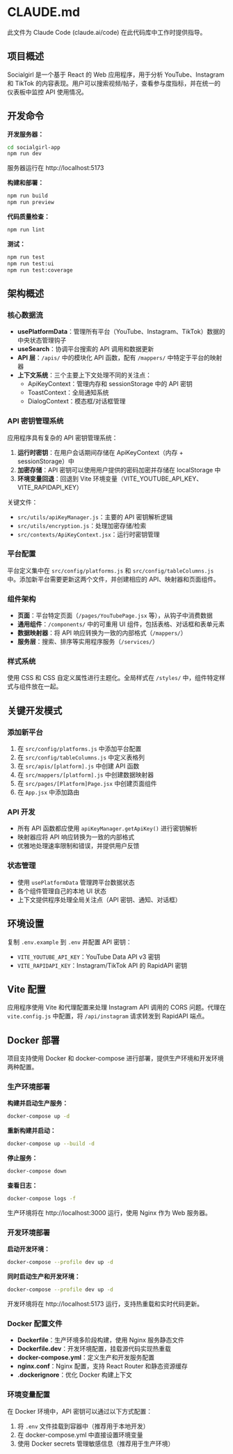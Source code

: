 # CLAUDE.md

此文件为 Claude Code (claude.ai/code) 在此代码库中工作时提供指导。

## 项目概述

Socialgirl 是一个基于 React 的 Web 应用程序，用于分析 YouTube、Instagram 和 TikTok 的内容表现。用户可以搜索视频/帖子，查看参与度指标，并在统一的仪表板中监控 API 使用情况。

## 开发命令

**开发服务器：**
```bash
cd socialgirl-app
npm run dev
```
服务器运行在 http://localhost:5173

**构建和部署：**
```bash
npm run build
npm run preview
```

**代码质量检查：**
```bash
npm run lint
```

**测试：**
```bash
npm run test
npm run test:ui
npm run test:coverage
```

## 架构概述

### 核心数据流
- **usePlatformData**：管理所有平台（YouTube、Instagram、TikTok）数据的中央状态管理钩子
- **useSearch**：协调平台搜索的 API 调用和数据更新
- **API 层**：`/apis/` 中的模块化 API 函数，配有 `/mappers/` 中特定于平台的映射器
- **上下文系统**：三个主要上下文处理不同的关注点：
  - ApiKeyContext：管理内存和 sessionStorage 中的 API 密钥
  - ToastContext：全局通知系统
  - DialogContext：模态框/对话框管理

### API 密钥管理系统
应用程序具有复杂的 API 密钥管理系统：
1. **运行时密钥**：在用户会话期间存储在 ApiKeyContext（内存 + sessionStorage）中
2. **加密存储**：API 密钥可以使用用户提供的密码加密并存储在 localStorage 中
3. **环境变量回退**：回退到 Vite 环境变量（VITE_YOUTUBE_API_KEY、VITE_RAPIDAPI_KEY）

关键文件：
- `src/utils/apiKeyManager.js`：主要的 API 密钥解析逻辑
- `src/utils/encryption.js`：处理加密存储/检索
- `src/contexts/ApiKeyContext.jsx`：运行时密钥管理

### 平台配置
平台定义集中在 `src/config/platforms.js` 和 `src/config/tableColumns.js` 中。添加新平台需要更新这两个文件，并创建相应的 API、映射器和页面组件。

### 组件架构
- **页面**：平台特定页面（`/pages/YouTubePage.jsx` 等），从钩子中消费数据
- **通用组件**：`/components/` 中的可重用 UI 组件，包括表格、对话框和表单元素
- **数据映射器**：将 API 响应转换为一致的内部格式（`/mappers/`）
- **服务层**：搜索、排序等实用程序服务（`/services/`）

### 样式系统
使用 CSS 和 CSS 自定义属性进行主题化。全局样式在 `/styles/` 中，组件特定样式与组件放在一起。

## 关键开发模式

### 添加新平台
1. 在 `src/config/platforms.js` 中添加平台配置
2. 在 `src/config/tableColumns.js` 中定义表格列
3. 在 `src/apis/[platform].js` 中创建 API 函数
4. 在 `src/mappers/[platform].js` 中创建数据映射器
5. 在 `src/pages/[Platform]Page.jsx` 中创建页面组件
6. 在 `App.jsx` 中添加路由

### API 开发
- 所有 API 函数都应使用 `apiKeyManager.getApiKey()` 进行密钥解析
- 映射器应将 API 响应转换为一致的内部格式
- 优雅地处理速率限制和错误，并提供用户反馈

### 状态管理
- 使用 `usePlatformData` 管理跨平台数据状态
- 各个组件管理自己的本地 UI 状态
- 上下文提供程序处理全局关注点（API 密钥、通知、对话框）

## 环境设置
复制 `.env.example` 到 `.env` 并配置 API 密钥：
- `VITE_YOUTUBE_API_KEY`：YouTube Data API v3 密钥
- `VITE_RAPIDAPI_KEY`：Instagram/TikTok API 的 RapidAPI 密钥

## Vite 配置
应用程序使用 Vite 和代理配置来处理 Instagram API 调用的 CORS 问题。代理在 `vite.config.js` 中配置，将 `/api/instagram` 请求转发到 RapidAPI 端点。

## Docker 部署

项目支持使用 Docker 和 docker-compose 进行部署，提供生产环境和开发环境两种配置。

### 生产环境部署

**构建并启动生产服务：**
```bash
docker-compose up -d
```

**重新构建并启动：**
```bash
docker-compose up --build -d
```

**停止服务：**
```bash
docker-compose down
```

**查看日志：**
```bash
docker-compose logs -f
```

生产环境将在 http://localhost:3000 运行，使用 Nginx 作为 Web 服务器。

### 开发环境部署

**启动开发环境：**
```bash
docker-compose --profile dev up -d
```

**同时启动生产和开发环境：**
```bash
docker-compose --profile dev up -d
```

开发环境将在 http://localhost:5173 运行，支持热重载和实时代码更新。

### Docker 配置文件

- **Dockerfile**：生产环境多阶段构建，使用 Nginx 服务静态文件
- **Dockerfile.dev**：开发环境配置，挂载源代码实现热重载
- **docker-compose.yml**：定义生产和开发服务配置
- **nginx.conf**：Nginx 配置，支持 React Router 和静态资源缓存
- **.dockerignore**：优化 Docker 构建上下文

### 环境变量配置

在 Docker 环境中，API 密钥可以通过以下方式配置：
1. 将 `.env` 文件挂载到容器中（推荐用于本地开发）
2. 在 docker-compose.yml 中直接设置环境变量
3. 使用 Docker secrets 管理敏感信息（推荐用于生产环境）